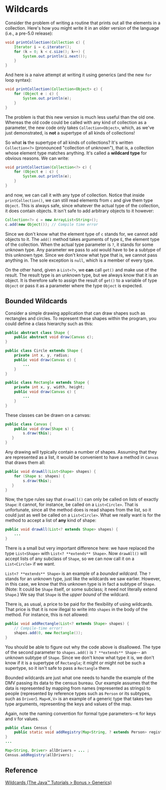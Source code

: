 # Wildcards

Consider the problem of writing a routine that prints out all the elements in a collection. Here's how you might write it in an older version of the language (i.e., a pre-5.0 release):

```java
void printCollection(Collection c) {
    Iterator i = c.iterator();
    for (k = 0; k < c.size(); k++) {
        System.out.println(i.next());
    }
}
```

And here is a naive attempt at writing it using generics (and the new `for` loop syntax):

```java
void printCollection(Collection<Object> c) {
    for (Object e : c) {
        System.out.println(e);
    }
}
```

The problem is that this new version is much less useful than the old one. Whereas the old code could be called with any kind of collection as a parameter, the new code only takes `Collection<Object>`, which, as we've just demonstrated, is **not** a supertype of all kinds of collections!

So what **is** the supertype of all kinds of collections? It's written `Collection<?>` (pronounced "collection of unknown"), that is, a collection whose element type matches anything. It's called a **wildcard type** for obvious reasons. We can write:

```java
void printCollection(Collection<?> c) {
    for (Object e : c) {
        System.out.println(e);
    }
}
```

and now, we can call it with any type of collection. Notice that inside `printCollection()`, we can still read elements from `c` and give them type `Object`. This is always safe, since whatever the actual type of the collection, it does contain objects. It isn't safe to add arbitrary objects to it however:

```java
Collection<?> c = new ArrayList<String>();
c.add(new Object()); // Compile time error
```

Since we don't know what the element type of `c` stands for, we cannot add objects to it. The `add()` method takes arguments of type `E`, the element type of the collection. When the actual type parameter is `?`, it stands for some unknown type. Any parameter we pass to `add` would have to be a subtype of this unknown type. Since we don't know what type that is, we cannot pass anything in. The sole exception is `null`, which is a member of every type.

On the other hand, given a `List<?>`, we **can** call `get()` and make use of the result. The result type is an unknown type, but we always know that it is an object. It is therefore safe to assign the result of `get()` to a variable of type `Object` or pass it as a parameter where the type `Object` is expected.

## Bounded Wildcards

Consider a simple drawing application that can draw shapes such as rectangles and circles. To represent these shapes within the program, you could define a class hierarchy such as this:

```java
public abstract class Shape {
    public abstract void draw(Canvas c);
}

public class Circle extends Shape {
    private int x, y, radius;
    public void draw(Canvas c) {
        ...
    }
}

public class Rectangle extends Shape {
    private int x, y, width, height;
    public void draw(Canvas c) {
        ...
    }
}
```

These classes can be drawn on a canvas:

```java
public class Canvas {
    public void draw(Shape s) {
        s.draw(this);
   }
}
```

Any drawing will typically contain a number of shapes. Assuming that they are represented as a list, it would be convenient to have a method in `Canvas` that draws them all:

```java
public void drawAll(List<Shape> shapes) {
    for (Shape s: shapes) {
        s.draw(this);
   }
}
```

Now, the type rules say that `drawAll()` can only be called on lists of exactly `Shape`: it cannot, for instance, be called on a `List<Circle>`. That is unfortunate, since all the method does is read shapes from the list, so it could just as well be called on a `List<Circle>`. What we really want is for the method to accept a list of **any** kind of shape:

```java
public void drawAll(List<? extends Shape> shapes) {
    ...
}
```

There is a small but very important difference here: we have replaced the type `List<Shape>` with `List<? **extends** Shape>`. Now `drawAll()` will accept lists of any subclass of `Shape`, so we can now call it on a `List<Circle>` if we want.

`List<? **extends** Shape>` is an example of a *bounded wildcard*. The `?` stands for an unknown type, just like the wildcards we saw earlier. However, in this case, we know that this unknown type is in fact a subtype of `Shape`. (Note: It could be `Shape` itself, or some subclass; it need not literally extend `Shape`.) We say that `Shape` is the *upper bound* of the wildcard.

There is, as usual, a price to be paid for the flexibility of using wildcards. That price is that it is now illegal to write into `shapes` in the body of the method. For instance, this is not allowed:

```java
public void addRectangle(List<? extends Shape> shapes) {
    // Compile-time error!
    shapes.add(0, new Rectangle());
}
```

You should be able to figure out why the code above is disallowed. The type of the second parameter to `shapes.add()` is `? **extends** Shape`-- an unknown subtype of `Shape`. Since we don't know what type it is, we don't know if it is a supertype of `Rectangle`; it might or might not be such a supertype, so it isn't safe to pass a `Rectangle` there.

Bounded wildcards are just what one needs to handle the example of the DMV passing its data to the census bureau. Our example assumes that the data is represented by mapping from names (represented as strings) to people (represented by reference types such as `Person` or its subtypes, such as `Driver`). `Map<K,V>` is an example of a generic type that takes two type arguments, representing the keys and values of the map.

Again, note the naming convention for formal type parameters--`K` for keys and `V` for values.

```java
public class Census {
    public static void addRegistry(Map<String, ? extends Person> registry) {
}
...

Map<String, Driver> allDrivers = ... ;
Census.addRegistry(allDrivers);
```



## Reference

[Wildcards (The Java™ Tutorials > Bonus > Generics)](https://docs.oracle.com/javase/tutorial/extra/generics/wildcards.html)